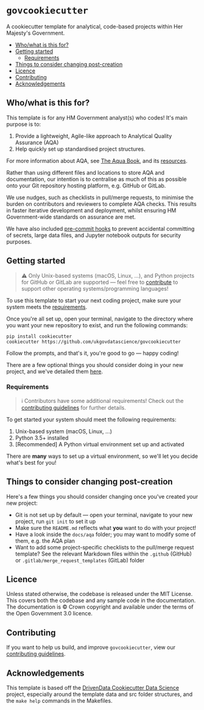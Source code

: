 # `govcookiecutter`

A cookiecutter template for analytical, code-based projects within Her Majesty's Government.

- [Who/what is this for?](#whowhat-is-this-for)
- [Getting started](#getting-started)
  - [Requirements](#requirements)
- [Things to consider changing post-creation](#things-to-consider-changing-post-creation)
- [Licence](#licence)
- [Contributing](#contributing)
- [Acknowledgements](#acknowledgements)

## Who/what is this for?

This template is for any HM Government analyst(s) who codes! It's main purpose is to:

1. Provide a lightweight, Agile-like approach to Analytical Quality Assurance (AQA)
2. Help quickly set up standardised project structures.

For more information about AQA, see [The Aqua Book][aqua-book], and its [resources][aqua-book-resources].

Rather than using different files and locations to store AQA and documentation, our intention is to centralise as much
of this as possible onto your Git repository hosting platform, e.g. GitHub or GitLab.

We use nudges, such as checklists in pull/merge requests, to minimise the burden on contributors and reviewers to
complete AQA checks. This results in faster iterative development and deployment, whilst ensuring HM Government-wide
standards on assurance are met.

We have also included [pre-commit hooks][pre-commit] to prevent accidental committing of secrets, large data files, and
Jupyter notebook outputs for security purposes.

## Getting started

> ⚠️ Only Unix-based systems (macOS, Linux, ...), and Python projects for GitHub or GitLab are supported — feel free to
> [contribute](#contributing) to support other operating systems/programming languages!

To use this template to start your next coding project, make sure your system meets the [requirements](#requirements).

Once you're all set up, open your terminal, navigate to the directory where you want your new repository to exist, and
run the following commands:

```shell script
pip install cookiecutter
cookiecutter https://github.com/ukgovdatascience/govcookiecutter
```

Follow the prompts, and that's it, you're good to go — happy coding!

There are a few optional things you should consider doing in your new project, and we've detailed them
[here](#things-to-consider-changing-post-creation).

### Requirements

> ℹ️ Contributors have some additional requirements! Check out the [contributing guidelines][contributing] for further
> details.

To get started your system should meet the following requirements:

1. Unix-based system (macOS, Linux, ...)
2. Python 3.5+ installed
3. \[Recommended\] A Python virtual environment set up and activated

There are **many** ways to set up a virtual environment, so we'll let you decide what's best for you!

## Things to consider changing post-creation

Here's a few things you should consider changing once you've created your new project:

- Git is not set up by default — open your terminal, navigate to your new project, run `git init` to set it up
- Make sure the `README.md` reflects what **you** want to do with your project!
- Have a look inside the `docs/aqa` folder; you may want to modify some of them, e.g. the AQA plan
- Want to add some project-specific checklists to the pull/merge request template? See the relevant Markdown files
  within the `.github` (GitHub) or `.gitlab/merge_request_templates` (GitLab) folder

## Licence

Unless stated otherwise, the codebase is released under the MIT License. This covers both the codebase and any sample
code in the documentation. The documentation is © Crown copyright and available under the terms of the Open Government
3.0 licence.

## Contributing

If you want to help us build, and improve `govcookiecutter`, view our [contributing guidelines][contributing].

## Acknowledgements

This template is based off the [DrivenData Cookiecutter Data Science][drivendata] project, especially around the
template data and src folder structures, and the `make help` commands in the Makefiles.

[aqua-book]: https://www.gov.uk/government/publications/the-aqua-book-guidance-on-producing-quality-analysis-for-government
[aqua-book-resources]: https://www.gov.uk/government/collections/aqua-book-resources
[contributing]: ./CONTRIBUTING.md
[cookiecutter]: https://github.com/cookiecutter/cookiecutter
[drivendata]: http://drivendata.github.io/cookiecutter-data-science/
[pre-commit]: https://pre-commit.com/
